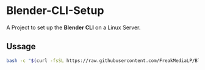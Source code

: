 # Blender-CLI-Setup
A Project to set up the **Blender CLI** on a Linux Server.

## Ussage

```bash
bash -c "$(curl -fsSL https://raw.githubusercontent.com/FreakMediaLP/Blender-CLI-Setup/main/setup.sh)"
```
